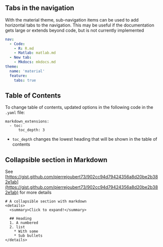 ## Tabs in the navigation

With the material theme, sub-navigation items can be used to add horizontal tabs to the navigation. This may be useful if the documentation gets large or extends beyond code, but is not currently implemented

```yaml
nav: 
  - Code:
    - R: R.md
    - Matlab: matlab.md
  - New tab: 
    - Mkdocs: mkdocs.md
theme:
  name: 'material'
  feature:
    tabs: true
```

## Table of Contents


To change table of contents, updated options in the following code in the `.yaml` file:

```
markdown_extensions:
  - toc:
      toc_depth: 3
```

- `toc_depth` changes the lowest heading that will be shown in the table of contents


## Collapsible section in Markdown

See [https://gist.github.com/pierrejoubert73/902cc94d79424356a8d20be2b382e1ab](https://gist.github.com/pierrejoubert73/902cc94d79424356a8d20be2b382e1ab) for more details


    # A collapsible section with markdown
    <details>
      <summary>Click to expand!</summary>
      
      ## Heading
      1. A numbered
      2. list
        * With some
        * Sub bullets
    </details>
